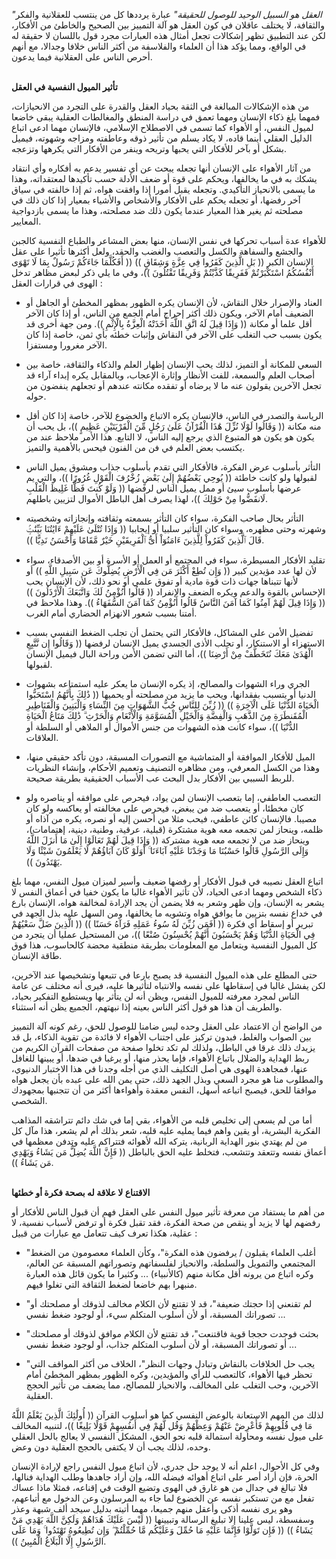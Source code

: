 *"العقل هو السبيل الوحيد للوصول للحقيقة"* عبارة يرددها كل من ينتسب للعقلانية والفكر والثقافة، لا يختلف عاقلان في كون العقل هو آلة التمييز بين الصحيح والخاطئ من الأفكار، لكن عند التطبيق تظهر إشكالات تجعل أمثال هذه العبارات مجرد قول باللسان لا حقيقة له في الواقع، ومما يؤكد هذا أن العلماء والفلاسفة من أكثر الناس خلافا وجدالا، مع أنهم أحرص الناس على العقلانية فيما يدعون.

\
**تأثير الميول النفسية في العقل**

من هذه الإشكالات المبالغة في الثقة بحياد العقل والقدرة على التجرد من الانحيازات، فمهما بلغ ذكاء الإنسان ومهما تعمق في دراسة المنطق والمغالطات العقلية يبقى خاضعا لميول النفس، أو الأهواء كما تسمى في الاصطلاح الإسلامي، فالإنسان مهما ادعى اتباع الدليل العقلي أينما قاده، لا يكاد يسلم من تأثير ذوقه وعاطفته ومزاجه وشهوته، فيميل بشكل أو بآخر للأفكار التي يحبها وتريحه وينفر من الأفكار التي يكرهها وتزعجه.

من آثار الأهواء على الإنسان أنها تجعله يبحث عن أي تفسير يدعم به أفكاره وأي انتقاد يشكك به في ما يخالفها، ويحكم على قوة أو ضعف الأدلة حسب تأكيدها لمعتقداته، وهذا ما يسمى بالانحياز التأكيدي. وتجعله يقبل أمورا إذا وافقت هواه، ثم إذا خالفته في سياق آخر رفضها، أو تجعله يحكم على الأفكار والأشخاص والأشياء بمعيار إذا كان ذلك في مصلحته ثم يغير هذا المعيار عندما يكون ذلك ضد مصلحته، وهذا ما يسمى بازدواجية المعايير.

للأهواء عدة أسباب تحركها في نفس الإنسان، منها بعض المشاعر والطباع النفسية كالجبن والجشع والسفاهة والكسل والتعصب والغضب والحقد، ولعل أكثرها تأثيرا على عقل الإنسان الكبر (( بَلِ الَّذِينَ كَفَرُوا فِي عِزَّةٍ وَشِقَاقٍ )) (( أَفَكُلَّمَا جَاءَكُمْ رَسُولٌ بِمَا لَا تَهْوَى أَنْفُسُكُمُ اسْتَكْبَرْتُمْ فَفَرِيقًا كَذَّبْتُمْ وَفَرِيقًا تَقْتُلُونَ ))، وفي ما يلي ذكر لبعض مظاهر تدخل الهوى في قرارات العقل :

- العناد والإصرار خلال النقاش، لأن الإنسان يكره الظهور بمظهر المخطئ أو الجاهل أو الضعيف أمام الآخر، ويكون ذلك أكثر إحراج أمام الجمع من الناس، أو إذا كان الآخر أقل علما أو مكانة (( وَإِذَا قِيلَ لَهُ اتَّقِ اللَّهَ أَخَذَتْهُ الْعِزَّةُ بِالْإِثْمِ )). ومن جهة أخرى قد يكون بسبب حب التغلب على الآخر في النقاش وإثبات خطئه بأي ثمن، خاصة إذا كان الآخر مغرورا ومستفزا.
  
- السعي للمكانة أو التميز، لذلك يحب الإنسان إظهار العلم والذكاء والثقافة، خاصة بين أصحاب العلم والسمعة، للفت الأنظار وإثارة الإعجاب، وبالمقابل يكره إبداء آراء قد تجعل الآخرين يقولون عنه ما لا يرضاه أو تفقده مكانته عندهم أو تجعلهم ينفضون من حوله.
  
- الرياسة والتصدر في الناس، فالإنسان يكره الاتباع والخضوع للآخر، خاصة إذا كان أقل منه مكانة (( وَقَالُوا لَوْلَا نُزِّلَ هَٰذَا الْقُرْآنُ عَلَىٰ رَجُلٍ مِّنَ الْقَرْيَتَيْنِ عَظِيمٍ ))، بل يحب أن يكون هو يكون هو المتبوع الذي يرجع إليه الناس، لا التابع. هذا الأمر ملاحظ عند من يكتسب بعض العلم في فن من الفنون فيحس بالأهمية والتميز.
  
- التأثر بأسلوب عرض الفكرة، فالأفكار التي تقدم بأسلوب جذاب ومشوق يميل الناس لقبولها ولو كانت خاطئة (( يُوحِي بَعْضُهُمْ إِلَىٰ بَعْضٍ زُخْرُفَ الْقَوْلِ غُرُورًا ))، والتي يم عرضها بأسلوب سيئ أو ممل يميل الناس لرفضها (( وَلَوْ كُنتَ فَظًّا غَلِيظَ الْقَلْبِ لَانفَضُّوا مِنْ حَوْلِكَ ))، لهذا يصرف أهل الباطل الأموال لتزيين باطلهم.
  
- التأثر بحال صاحب الفكرة، سواء كان التأثر بسمعته وثقافته وإنجازاته وشخصيته وشهرته وحتى مظهره، وسواء كان التأثير سلبيا أو إيجابيا (( وَإِذَا تُتْلَىٰ عَلَيْهِمْ ءَايَٰتُنَا بَيِّنَٰتٍۢ قَالَ ٱلَّذِينَ كَفَرُواْ لِلَّذِينَ ءَامَنُوٓاْ أَىُّ ٱلْفَرِيقَيْنِ خَيْرٌ مَّقَامًا وَأَحْسَنُ نَدِيًّا )).
  
- تقليد الأفكار المسيطرة، سواء في المجتمع أو العمل أو الأسرة أو بين الأصدقاء، سواء لأن لها عدد مؤيدين كبير (( وَإِن تُطِعْ أَكْثَرَ مَن فِي الْأَرْضِ يُضِلُّوكَ عَن سَبِيلِ اللَّهِ )) أو لأنها تتبناها جهات ذات قوة مادية أو تفوق علمي أو نحو ذلك، لأن الإنسان يحب الإحساس بالقوة والدعم ويكره الضعف والإنفراد (( قَالُوا أَنُؤْمِنُ لَكَ وَاتَّبَعَكَ الْأَرْذَلُونَ )) (( وَإِذَا قِيلَ لَهُمْ آمِنُوا كَمَا آمَنَ النَّاسُ قَالُوا أَنُؤْمِنُ كَمَا آمَنَ السُّفَهَاءُ )). وهذا ملاحظ في أمتنا بسبب شعور الانهزام الحضاري أمام الغرب.
  
- تفضيل الأمن على المشاكل، فالأفكار التي يحتمل أن تجلب الضغط النفسي بسبب الاستهزاء أو الاستنكار، أو تجلب الأذى الجسدي يميل الإنسان لرفضها (( وَقَالُوا إِن نَّتَّبِعِ الْهُدَىٰ مَعَكَ نُتَخَطَّفْ مِنْ أَرْضِنَا ))، أما التي تضمن الأمن وراحة البال فيميل الإنسان لقبولها.
  
- الجري وراء الشهوات والمصالح، إذ يكره الإنسان ما يعكر عليه استمتاعه بشهوات الدنيا أو يتسبب بفقدانها، ويحب ما يزيد من مصلحته أو يحميها (( ذَٰلِكَ بِأَنَّهُمُ اسْتَحَبُّوا الْحَيَاةَ الدُّنْيَا عَلَى الْآخِرَةِ )) (( زُيِّنَ لِلنَّاسِ حُبُّ الشَّهَوَاتِ مِنَ النِّسَاءِ وَالْبَنِينَ وَالْقَنَاطِيرِ الْمُقَنطَرَةِ مِنَ الذَّهَبِ وَالْفِضَّةِ وَالْخَيْلِ الْمُسَوَّمَةِ وَالْأَنْعَامِ وَالْحَرْثِ ۗ ذَٰلِكَ مَتَاعُ الْحَيَاةِ الدُّنْيَا ))، سواء كانت هذه الشهوات من جنس الأموال أو الملاهي أو السلطة أو العلاقات.
  
- الميل للأفكار الموافقة أو المتماشية مع التصورات المسبقة، دون تأكد حقيقي منها، وهذا من الكسل المعرفي، ومن مظاهره التصنيف وتعميم الأحكام، وإنشاء النظريات للربط السببي بين الأفكار بدل البحث عب الأسباب الحقيقية بطريقة صحيحة.
  
- التعصب العاطفي، إما بتعصب الإنسان لمن يواد، فيحرص على موافقه أو يناصره ولو كان مخطئا، أو يتعصب ضد من يبغض، فيحرص على مخالفته أو يعاكسه ولو كان مصيبا. فالإنسان كائن عاطفي، فيحب مثلا من أحسن إليه أو نصره، يكره من آذاه أو ظلمه، وينحاز لمن تجمعه معه هوية مشتكرة (قبلية، عرقية، وطنية، دينية، إهتمامات)، وينحاز ضد من لا تجمعه معه هوية مشتركة (( وَإِذَا قِيلَ لَهُمْ تَعَالَوْا إِلَىٰ مَا أَنزَلَ اللَّهُ وَإِلَى الرَّسُولِ قَالُوا حَسْبُنَا مَا وَجَدْنَا عَلَيْهِ آبَاءَنَا ۚ أَوَلَوْ كَانَ آبَاؤُهُمْ لَا يَعْلَمُونَ شَيْئًا وَلَا يَهْتَدُونَ )).

اتباع العقل نصيبه في قبول الأفكار أو رفضها ضعيف وأسير لميزان ميول النفس، مهما بلغ ذكاء الشخص ومهما ادعى الحياد، لأن تأثير الأهواء غالبا ما يكون خفيا في أعماق النفس لا يشعر به الإنسان، وإن ظهر وشعر به فلا يضمن أن يجد الإرادة لمخالفة هواه، الإنسان بارع في خداع نفسه بتزيين ما يوافق هواه وتشويه ما يخالفها، ومن السهل عليه بذل الجهد في تبرير أو إسقاط أي فكرة (( أَفَمَن زُيِّنَ لَهُ سُوءُ عَمَلِهِ فَرَآهُ حَسَنًا )) ((  الَّذِينَ ضَلَّ سَعْيُهُمْ فِي الْحَيَاةِ الدُّنْيَا وَهُمْ يَحْسَبُونَ أَنَّهُمْ يُحْسِنُونَ صُنْعًا ))، من المستحيل عمليا أن يتجرد من كل الميول النفسية ويتعامل مع المعلومات بطريقة منطقية محضة كالحاسوب، هذا فوق طاقة الإنسان.

حتى المطلع على هذه الميول النفسية قد يصبح بارعا في تتبعها وتشخيصها عند الآخرين، لكن يفشل غالبا في إسقاطها على نفسه والانتباه لتأثيرها عليه، فيرى أنه مختلف عن عامة الناس لمجرد معرفته للميول النفس، ويظن أنه لن يتأثر بها ويستطيع التفكير بحياد، والطريف أن هذا هو قول أكثر الناس بعينه إذا نبهتهم، الجميع يظن أنه استثناء.

من الواضح أن الاعتماد على العقل وحده ليس ضامنا للوصول للحق، رغم كونه آلة التمييز بين الصواب والغلط، فبدون تركيز على اجتناب الأهواء لا فائدة من تقوية الذكاء، بل قد يزيدك ذلك غرقا في الباطل، ولذلك لم تكد تخلوا صفحة من صفحات القرآن الكريم من ربط الهداية والضلال باتباع الأهواء، فإما يحذر منها، أو يرغبا في ضدها، أو يبينها للغافل عنها، فمجاهدة الهوى هي أصل التكليف الذي من أجله وجدنا في هذا الاختبار الدنيوي، والمطلوب منا هو مجرد السعي وبذل الجهد ذلك، حتى يمن الله على عبده بأن يجعل هواه موافقا للحق، فيصبح اتباعه أسهل، النفس معقدة وأهواءها أكثر من أن تتجنبها بمجهودك الشخصي.

أما من لم يسعى إلى تخليص قلبه من الأهواء، بقي إما في شك دائم تتراشقه المذاهب الفكرية البشرية، أو يقين واهم فيما يمليه عليه قلبه، شعر بذلك أم لم يشعر، هذا مآل كل من لم يهتدي بنور الهداية الربانية، يتركه الله لأهوائه فتتراكم عليه وتدفن معظمها في أعماق نفسه وتتعقد وتتشعب، فتخلط عليه الحق بالباطل (( فَإِنَّ اللَّهَ يُضِلُّ مَن يَشَاءُ وَيَهْدِي مَن يَشَاءُ )).


\
**الاقتناع لا علاقة له بصحة فكرة أو خطئها**

من أهم ما يستفاد من معرفة تأثير ميول النفس على العقل فهم أن قبول الناس للأفكار أو رفضهم لها لا يزيد أو ينقص من صحة الفكرة، فقد تقبل فكرة أو ترفض لأسباب نفسية، لا عقلية،  هكذا تعرف كيف تتعامل مع عبارات من قبيل :

- "أغلب العلماء يقبلون / يرفضون هذه الفكرة"، وكأن العلماء معصومون من الضغط المجتمعي والتمويل والسلطة، والانحياز لفلسفاتهم وتصوراتهم المسبقة عن العالم، وكره اتباع من يرونه أقل مكانة منهم (كالأنبياء) ... وكثيرا ما يكون قائل هذه العبارة منبهرا بهم خاضعا لضغط الثقافة التي تغلوا فيهم.
  
- "لم تقنعني إذا حجتك ضعيفة"، قد لا تقتنع لأن الكلام مخالف لذوقك أو مصلحتك أو تصوراتك المسبقة، أو لأن أسلوب المتكلم سيء، أو لوجود ضغط نفسي ...
  
- "بحثت فوجدت حججا قوية فاقتنعت"، قد تقتنع لأن الكلام موافق لذوقك أو مصلحتك أو تصوراتك المسبقة، أو لأن أسلوب المتكلم جذاب، أو لوجود ضغط نفسي ...
  
- "يجب حل الخلافات بالنقاش وتبادل وجهات النظر"، الخلاف من أكثر المواقف التي تحظر فيها الأهواء، كالتعصب للرأي والمؤيدين، وكره الظهور بمظهر المخطئ أمام الآخرين، وحب التغلب على المخالف، والانحياز للمصالح، مما يضعف من تأثير الحجج العقلية.

لذلك من المهم الاستعانة بالوعض النفسي كما هو أسلوب القرآن (( أُولَٰئِكَ الَّذِينَ يَعْلَمُ اللَّهُ مَا فِي قُلُوبِهِمْ فَأَعْرِضْ عَنْهُمْ وَعِظْهُمْ وَقُل لَّهُمْ فِي أَنفُسِهِمْ قَوْلًا بَلِيغًا ))، لتنبيه المخالف على ميول نفسه ومحاولة استمالة قلبه نحو الحق، المشكل النفسي لا يعالج بالحل العقلي وحده، لذلك يجب أن لا يكتفى بالحجج العقلية دون وعض.

وفي كل الأحوال، اعلم أنه لا يوجد حل جدري، لأن اتباع ميول النفس راجع لإرادة الإنسان الحرة، فإن أراد أصر على اتباع أهوائه فيضله الله، وإن أراد جاهدها وطلب الهداية فنالها، فلا تبالغ في جدال من هو غارق في الهوى وتضيع الوقت في إقناعه، فمثلا ماذا عساك تفعل مع من تستكبر نفسه عن الخضوع لما جاء به المرسلون وعن الدخول مع أتباعهم، وهو يرى نفسه أذكى وأعقل منهم جميعا، مهما أتيته بدليل سيجد ألف شبهة وعذر وسفسطة، ليس علينا إلا تبليغ الرسالة وتبيينها (( لَيْسَ عَلَيْكَ هُدَاهُمْ وَلَكِنَّ اللَّهَ يَهْدِي مَنْ يَشَاءُ )) (( فَإِن تَوَلَّوْا فَإِنَّمَا عَلَيْهِ مَا حُمِّلَ وَعَلَيْكُم مَّا حُمِّلْتُمْ ۖ وَإِن تُطِيعُوهُ تَهْتَدُوا ۚ وَمَا عَلَى الرَّسُولِ إِلَّا الْبَلَاغُ الْمُبِينُ )).